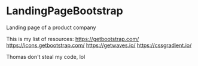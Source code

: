 # LandingPageBootstrap

Landing page of a product company

This is my list of resources:
https://getbootstrap.com/
https://icons.getbootstrap.com/
https://getwaves.io/
https://cssgradient.io/

Thomas don't steal my code, lol

